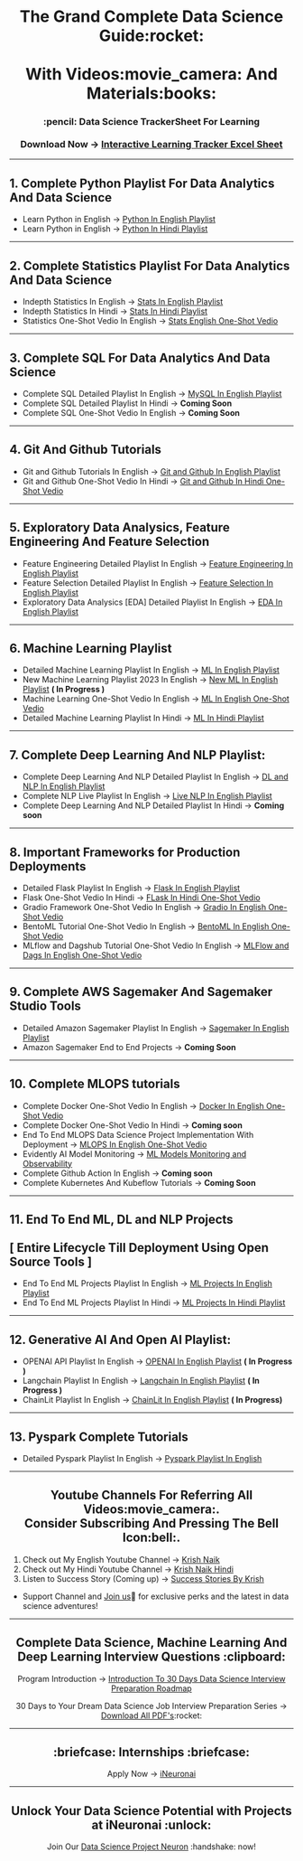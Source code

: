 <h1 align="center">
    The Grand Complete Data Science Guide:rocket: <br><br>
    With Videos:movie_camera: And Materials:books:
</h1>  

<h3 align="center">:pencil: Data Science TrackerSheet For Learning <br><br> Download Now -> <a href="https://drive.google.com/file/d/18doA_wMja2nAawcE6imIcfnEMf-Pir2n/view">Interactive Learning Tracker Excel Sheet</a></h3>  

---

## 1. Complete Python Playlist For Data Analytics And Data Science

- Learn Python in English -> [Python In English Playlist](https://youtube.com/playlist?list=PLZoTAELRMXVNUL99R4bDlVYsncUNvwUBB&feature=shared)
- Learn Python in English -> [Python In Hindi Playlist](https://youtube.com/playlist?list=PLTDARY42LDV4qqiJd1Z1tShm3mp9-rP4v&feature=shared)

---

## 2. Complete Statistics Playlist For Data Analytics And Data Science

- Indepth Statistics In English -> [Stats In English Playlist](https://youtube.com/playlist?list=PLZoTAELRMXVMhVyr3Ri9IQ-t5QPBtxzJO&feature=shared)
- Indepth Statistics In Hindi -> [Stats In Hindi Playlist](https://youtube.com/playlist?list=PLTDARY42LDV6YHSRo669_uDDGmUEmQnDJ&feature=shared)
- Statistics One-Shot Vedio In English  -> [Stats English One-Shot Vedio](https://www.youtube.com/watch?v=LZzq1zSL1bs) 

---

## 3. Complete SQL For Data Analytics And Data Science

- Complete SQL Detailed Playlist In English -> [MySQL In English Playlist](https://youtube.com/playlist?list=PLZoTAELRMXVNMRWlVf0bDDSxNEn38u9Cl&feature=shared)
- Complete SQL Detailed Playlist In Hindi -> **Coming Soon**
- Complete SQL One-Shot Vedio In English -> **Coming Soon**

---

## 4. Git And Github Tutorials

- Git and Github Tutorials In English -> [Git and Github In English Playlist](https://youtube.com/playlist?list=PLZoTAELRMXVOSsBerFZKsdCaA4RYr4RGW&feature=shared)
- Git and Github One-Shot Vedio In Hindi -> [Git and Github In Hindi One-Shot Vedio](https://youtu.be/8KtY8ihZ8ME?feature=shared)

---

## 5. Exploratory Data Analysics, Feature Engineering And Feature Selection

- Feature Engineering Detailed Playlist In English -> [Feature Engineering In English Playlist](https://youtube.com/playlist?list=PLZoTAELRMXVPwYGE2PXD3x0bfKnR0cJjN&feature=shared)
- Feature Selection Detailed Playlist In English -> [Feature Selection In English Playlist](https://youtube.com/playlist?list=PLZoTAELRMXVPgjwJ8VyRoqmfNs2CJwhVH&feature=shared) 
- Exploratory Data Analysics [EDA] Detailed Playlist In English -> [EDA In English Playlist](https://youtube.com/playlist?list=PLxvLUL96MOO6F8x2fLgFlNrJVcKPQuS3a&feature=shared)

---

## 6. Machine Learning Playlist

- Detailed Machine Learning Playlist In English -> [ML In English Playlist](https://youtube.com/playlist?list=PLZoTAELRMXVPBTrWtJkn3wWQxZkmTXGwe&feature=shared)
- New Machine Learning Playlist 2023 In English -> [New ML In English Playlist](https://youtube.com/playlist?list=PLZoTAELRMXVPMbdMTjwolBI0cJcvASePD&feature=shared) **( In Progress )**
- Machine Learning One-Shot Vedio In English -> [ML In English One-Shot Vedio](https://www.youtube.com/watch?v=JxgmHe2NyeY) 
- Detailed Machine Learning Playlist In Hindi ->  [ML In Hindi Playlist](https://youtube.com/playlist?list=PLTDARY42LDV7WGmlzZtY-w9pemyPrKNUZ&feature=shared) 

---

## 7. Complete Deep Learning And NLP Playlist:

- Complete Deep Learning And NLP Detailed Playlist In English -> [DL and NLP In English Playlist](https://youtube.com/playlist?list=PLZoTAELRMXVPGU70ZGsckrMdr0FteeRUi&feature=shared)
- Complete NLP Live Playlist In English -> [Live NLP In English Playlist](https://youtube.com/playlist?list=PLZoTAELRMXVNNrHSKv36Lr3_156yCo6Nn&feature=shared)
- Complete Deep Learning And NLP Detailed Playlist In Hindi -> **Coming soon**

---

## 8. Important Frameworks for Production Deployments

- Detailed Flask Playlist In English -> [Flask In English Playlist](https://youtube.com/playlist?list=PLZoTAELRMXVPBaLN3e-uoVRR9hlRFRfUc&feature=shared)
- Flask One-Shot Vedio In Hindi -> [FLask In Hindi One-Shot Vedio](https://www.youtube.com/watch?v=KF-rDqQfqz0)
- Gradio Framework One-Shot Vedio In English -> [Gradio In English One-Shot Vedio](https://www.youtube.com/watch?v=wruyZWre2sM)
- BentoML Tutorial One-Shot Vedio In English -> [BentoML In English One-Shot Vedio](https://www.youtube.com/watch?v=i_FtfdOKa2M)
- MLflow and Dagshub Tutorial One-Shot Vedio In English -> [MLFlow and Dags In English One-Shot Vedio](https://www.youtube.com/watch?v=qdcHHrsXA48)

---

## 9. Complete AWS Sagemaker And Sagemaker Studio Tools

- Detailed Amazon Sagemaker Playlist In English -> [Sagemaker In English Playlist](https://youtube.com/playlist?list=PLZoTAELRMXVONh5mHrXowH6-dgyWoC_Ew&feature=shared)
- Amazon Sagemaker End to End Projects -> **Coming Soon**

---

## 10. Complete MLOPS tutorials

- Complete Docker One-Shot Vedio In English -> [Docker In English One-Shot Vedio](https://www.youtube.com/watch?v=8vmKtS8W7IQ)
- Complete Docker One-Shot Vedio In Hindi -> **Coming soon**
- End To End MLOPS Data Science Project Implementation With Deployment -> [MLOPS In English One-Shot Vedio](https://www.youtube.com/watch?v=pxk1Fr33-L4)
- Evidently AI Model Monitoring -> [ML Models Monitoring and Observability](https://www.youtube.com/watch?v=cgc3dSEAel0) 
- Complete Github Action In English -> **Coming soon**
- Complete Kubernetes And Kubeflow Tutorials -> **Coming Soon**

---

<h2 align="left">11. End To End ML, DL and NLP Projects <br><br> [ Entire Lifecycle Till Deployment Using Open Source Tools ]</h2>  

- End To End ML Projects Playlist In English -> [ML Projects In English Playlist](https://youtube.com/playlist?list=PLZoTAELRMXVPS-dOaVbAux22vzqdgoGhG&feature=shared)
- End To End ML Projects Playlist In Hindi ->  [ML Projects In Hindi Playlist](https://youtube.com/playlist?list=PLTDARY42LDV7jzL_f68SY-eOQ9tY2lYvR&feature=shared)

---

## 12. Generative AI And Open AI Playlist:

- OPENAI API Playlist In English -> [OPENAI In English Playlist](https://youtube.com/playlist?list=PLZoTAELRMXVMTWGW9iS45ZTcMsntos6VO&feature=shared) **( In Progress )**
- Langchain Playlist In English -> [Langchain In English Playlist](https://youtube.com/playlist?list=PLZoTAELRMXVORE4VF7WQ_fAl0L1Gljtar&feature=shared) **( In Progress )**
- ChainLit Playlist In English -> [ChainLit In English Playlist](https://youtube.com/playlist?list=PLZoTAELRMXVNVTonUTb7Apea_p6KYA0vB&feature=shared) **( In Progress)**

---

## 13. Pyspark Complete Tutorials

- Detailed Pyspark Playlist In English -> [Pyspark Playlist In English](https://youtube.com/playlist?list=PLZoTAELRMXVNjiiawhzZ0afHcPvC8jpcg&feature=shared)
  
---

<h2 align="center">Youtube Channels For Referring All Videos:movie_camera:.<br>Consider Subscribing And Pressing The Bell Icon:bell:.</h2> 

1. Check out My English Youtube Channel -> [Krish Naik](https://www.youtube.com/@krishnaik06)
2. Check out My Hindi Youtube Channel -> [Krish Naik Hindi](https://www.youtube.com/@krishnaikhindi)
3. Listen to Success Story (Coming up) -> [Success Stories By Krish](https://www.youtube.com/channel/UCNSHtBgZ3dhcpv190JrK_LQ)
- Support Channel and [Join us](https://www.youtube.com/channel/UCNU_lfiiWBdtULKOw6X0Dig/join):link: for exclusive perks and the latest in data science adventures!

---

<h2 align="center">Complete Data Science, Machine Learning And Deep Learning Interview Questions :clipboard:</h2>  

<p align="center">Program Introduction -> <a href="https://youtu.be/QnDIY-nRHPw?feature=shared">Introduction To 30 Days Data Science Interview Preparation Roadmap</a></p>

<p align="center">30 Days to Your Dream Data Science Job Interview Preparation Series -> <a href="https://github.com/iNeuronai/interview-question-data-science-">Download All PDF's</a>:rocket:</p>

---

<h2 align="center"> :briefcase: Internships :briefcase:</h2>  

<p align="center">Apply Now -> <a href="https://internship.ineuron.ai/">iNeuronai</a></p>

---

<h2 align="center">Unlock Your Data Science Potential with Projects at iNeuronai :unlock:</h2>  

<p align="center">Join Our <a href="https://ineuron.ai/one-neuron/Data-science-Projects-Neuron?source=one_neuron_listing">Data Science Project Neuron</a> :handshake: now!</p>  

